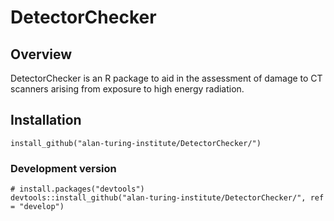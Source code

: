# DetectorChecker


## Overview

DetectorChecker is an R package to aid in the assessment of damage to CT scanners arising from exposure to high energy radiation.


## Installation 

```
install_github("alan-turing-institute/DetectorChecker/")
```

### Development version

```
# install.packages("devtools")
devtools::install_github("alan-turing-institute/DetectorChecker/", ref = "develop")
```
